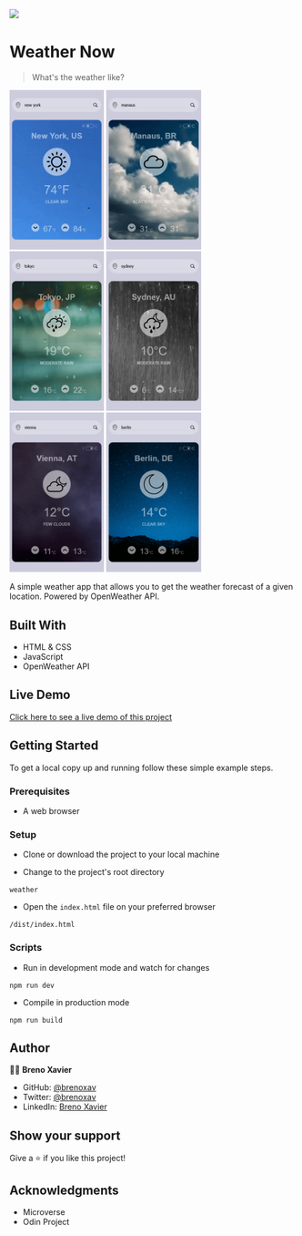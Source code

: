 ![](https://img.shields.io/badge/Microverse-blueviolet)

# Weather Now

> What's the weather like?

<img src="./screenshots/screenshot-1.png" width="33%">
<img src="./screenshots/screenshot-2.png" width="33%">
<img src="./screenshots/screenshot-3.png" width="33%">
<img src="./screenshots/screenshot-4.png" width="33%">
<img src="./screenshots/screenshot-5.png" width="33%">
<img src="./screenshots/screenshot-6.png" width="33%">

A simple weather app that allows you to get the weather forecast of a given location. Powered by OpenWeather API.

## Built With

- HTML & CSS
- JavaScript
- OpenWeather API

## Live Demo

[Click here to see a live demo of this project](https://brenoxav.github.io/weather)


## Getting Started

To get a local copy up and running follow these simple example steps.

### Prerequisites

- A web browser

### Setup

- Clone or download the project to your local machine

- Change to the project's root directory
```
weather
```

- Open the `index.html` file on your preferred browser
```
/dist/index.html
```

### Scripts
- Run in development mode and watch for changes
```
npm run dev
```
- Compile in production mode
```
npm run build
```

## Author

👨‍💻 **Breno Xavier**

- GitHub: [@brenoxav](https://github.com/brenoxav)
- Twitter: [@brenoxav](https://twitter.com/brenoxav)
- LinkedIn: [Breno Xavier](https://linkedin.com/in/brenoxav)

## Show your support

Give a ⭐️ if you like this project!

## Acknowledgments

- Microverse
- Odin Project
